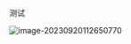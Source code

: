 测试



![image-20230920112650770](https://cdn.jsdelivr.net/gh/zy946894123/Mynote/202309201126475.png)
